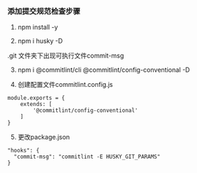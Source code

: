 

### 添加提交规范检查步骤

1. npm install -y

2. npm i husky -D

.git 文件夹下出现可执行文件commit-msg

3. npm i @commitlint/cli @commitlint/config-conventional -D

4. 创建配置文件commitlint.config.js

```
module.exports = {
    extends: [
        '@commitlint/config-conventional'
    ]
}
```
5. 更改package.json

```
"hooks": {
  "commit-msg": "commitlint -E HUSKY_GIT_PARAMS"
}
```
